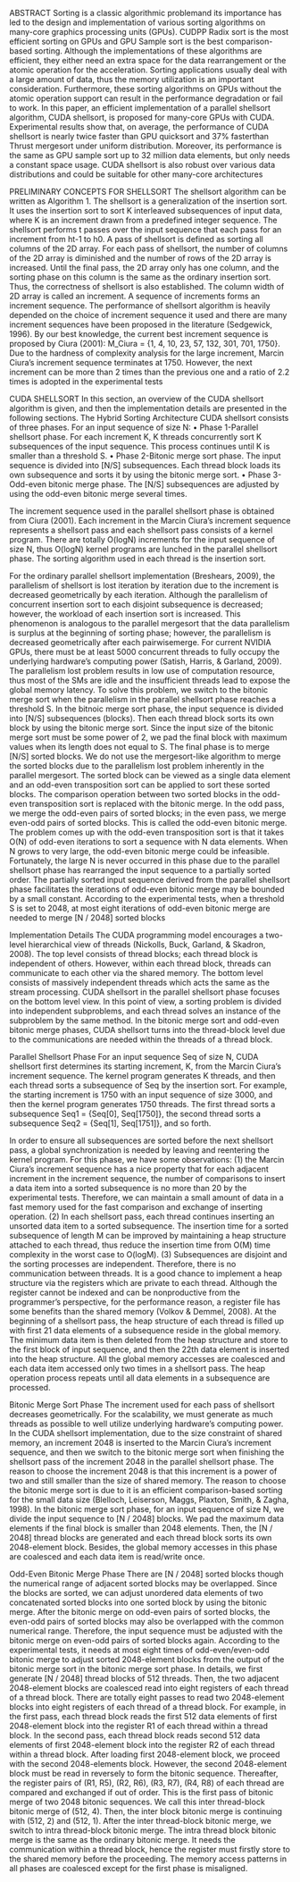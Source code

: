 ABSTRACT
Sorting is a classic algorithmic problemand its importance has led to the design and implementation of various
sorting algorithms on many-core graphics processing units (GPUs). CUDPP Radix sort is the most efficient
sorting on GPUs and GPU Sample sort is the best comparison-based sorting. Although the implementations
of these algorithms are efficient, they either need an extra space for the data rearrangement or the atomic
operation for the acceleration. Sorting applications usually deal with a large amount of data, thus the memory
utilization is an important consideration. Furthermore, these sorting algorithms on GPUs without the atomic
operation support can result in the performance degradation or fail to work.
In this paper, an efficient implementation of a parallel shellsort algorithm, CUDA shellsort, is proposed for many-core GPUs with CUDA.
Experimental results show that, on average, the performance of CUDA shellsort is nearly twice faster than
GPU quicksort and 37% fasterthan Thrust mergesort under uniform distribution. Moreover, its performance
is the same as GPU sample sort up to 32 million data elements, but only needs a constant space usage. CUDA
shellsort is also robust over various data distributions and could be suitable for other many-core architectures

PRELIMINARY CONCEPTS FOR SHELLSORT
The shellsort algorithm can be written as Algorithm 1.
The shellsort is a generalization of the
insertion sort. It uses the insertion sort to sort K
interleaved subsequences of input data, where
K is an increment drawn from a predefined
integer sequence. The shellsort performs t passes over the
input sequence that each pass for an increment
from ht-1 to h0. A pass of shellsort
is defined as sorting all columns of the 2D array.
For each pass of shellsort, the number of
columns of the 2D array is diminished and the
number of rows of the 2D array is increased.
Until the final pass, the 2D array only has one
column, and the sorting phase on this column
is the same as the ordinary insertion sort. Thus,
the correctness of shellsort is also established.
The column width of 2D array is called an
increment. A sequence of increments forms an
increment sequence.
The performance of shellsort algorithm is
heavily depended on the choice of increment
sequence it used and there are many increment
sequences have been proposed in the literature
(Sedgewick, 1996). By our best knowledge, the
current best increment sequence is proposed by
Ciura (2001):
M_Ciura = {1, 4, 10, 23, 57, 132, 301, 701, 1750}.
Due to the hardness of complexity analysis
for the large increment, Marcin Ciura’s increment sequence terminates at 1750. However,
the next increment can be more than 2 times
than the previous one and a ratio of 2.2 times is adopted in the experimental tests

CUDA SHELLSORT
In this section, an overview of the CUDA
shellsort algorithm is given, and then the
implementation details are presented in the
following sections.
The Hybrid Sorting Architecture CUDA shellsort consists of three phases. For
an input sequence of size N:
• Phase 1-Parallel shellsort phase. For each
increment K, K threads concurrently sort K
subsequences of the input sequence. This
process continues until K is smaller than
a threshold S.
• Phase 2-Bitonic merge sort phase. The
input sequence is divided into [N/S]
subsequences. Each thread block loads its
own subsequence and sorts it by using the
bitonic merge sort.
• Phase 3-Odd-even bitonic merge phase.
The [N/S] subsequences are adjusted by
using the odd-even bitonic merge several
times.

The increment sequence used in the parallel
shellsort phase is obtained from Ciura (2001).
Each increment in the Marcin Ciura’s increment
sequence represents a shellsort pass and each
shellsort pass consists of a kernel program.
There are totally O(logN) increments for the
input sequence of size N, thus O(logN) kernel
programs are lunched in the parallel shellsort
phase. The sorting algorithm used in each thread
is the insertion sort.

For the ordinary parallel shellsort implementation (Breshears, 2009), the parallelism
of shellsort is lost iteration by iteration due to
the increment is decreased geometrically by
each iteration. Although the parallelism of
concurrent insertion sort to each disjoint subsequence is decreased; however, the workload
of each insertion sort is increased. This phenomenon is analogous to the parallel mergesort
that the data parallelism is surplus at the beginning of sorting phase; however, the parallelism
is decreased geometrically after each pairwisemerge. For current NVIDIA GPUs, there must
be at least 5000 concurrent threads to fully
occupy the underlying hardware’s computing
power (Satish, Harris, & Garland, 2009). The
parallelism lost problem results in low use of
computation resource, thus most of the SMs
are idle and the insufficient threads lead to
expose the global memory latency. To solve
this problem, we switch to the bitonic merge
sort when the parallelism in the parallel shellsort
phase reaches a threshold S.
In the bitnoic merge sort phase, the input
sequence is divided into [N/S] subsequences (blocks).
Then each thread block sorts its own block by using the bitonic merge
sort. Since the input size of the bitonic merge
sort must be some power of 2, we pad the final
block with maximum values when its length
does not equal to S. The final phase is to merge
[N/S] sorted blocks. We do not use the
mergesort-like algorithm to merge the sorted
blocks due to the parallelism lost problem inherently in the parallel mergesort. The sorted
block can be viewed as a single data element
and an odd-even transposition sort can be applied to sort these sorted blocks. The comparison operation between two sorted blocks in the
odd-even transposition sort is replaced with the
bitonic merge. In the odd pass, we merge the
odd-even pairs of sorted blocks; in the even
pass, we merge even-odd pairs of sorted blocks.
This is called the odd-even bitonic merge. The
problem comes up with the odd-even transposition sort is that it takes O(N) of odd-even iterations to sort a sequence with N data elements.
When N grows to very large, the odd-even
bitonic merge could be infeasible. Fortunately,
the large N is never occurred in this phase due
to the parallel shellsort phase has rearranged
the input sequence to a partially sorted order.
The partially sorted input sequence derived
from the parallel shellsort phase facilitates the
iterations of odd-even bitonic merge may be
bounded by a small constant. According to the
experimental tests, when a threshold S is set to
2048, at most eight iterations of odd-even bitonic merge are needed to merge [N / 2048] sorted blocks

Implementation Details
The CUDA programming model encourages a
two-level hierarchical view of threads (Nickolls,
Buck, Garland, & Skadron, 2008). The top level
consists of thread blocks; each thread block is
independent of others. However, within each
thread block, threads can communicate to each
other via the shared memory. The bottom level
consists of massively independent threads which
acts the same as the stream processing. CUDA
shellsort in the parallel shellsort phase focuses
on the bottom level view. In this point of view,
a sorting problem is divided into independent
subproblems, and each thread solves an instance of the subproblem by the same method.
In the bitonic merge sort and odd-even bitonic
merge phases, CUDA shellsort turns into the
thread-block level due to the communications
are needed within the threads of a thread block.

Parallel Shellsort Phase
For an input sequence Seq of size N, CUDA
shellsort first determines its starting increment,
K, from the Marcin Ciura’s increment sequence.
The kernel program generates K threads, and
then each thread sorts a subsequence of Seq by the insertion sort.
For example, the starting increment is 1750 with an input sequence
of size 3000, and then the kernel program
generates 1750 threads. The first thread sorts
a subsequence Seq1 = {Seq[0], Seq[1750]}, the second thread sorts a subsequence Seq2 = {Seq[1], Seq[1751]}, and so forth.

In order to ensure all subsequences are sorted before the next shellsort pass, a global synchronization is needed
by leaving and reentering the kernel program.
For this phase, we have some observations:
(1) the Marcin Ciura’s increment sequence has
a nice property that for each adjacent increment in the increment sequence, the number
of comparisons to insert a data item into a
sorted subsequence is no more than 20 by the
experimental tests. Therefore, we can maintain a
small amount of data in a fast memory used for
the fast comparison and exchange of inserting
operation. (2) In each shellsort pass, each thread
continues inserting an unsorted data item to a
sorted subsequence. The insertion time for a
sorted subsequence of length M can be improved
by maintaining a heap structure attached to each
thread, thus reduce the insertion time from O(M)
time complexity in the worst case to O(logM).
(3) Subsequences are disjoint and the sorting
processes are independent. Therefore, there is
no communication between threads.
It is a good chance to implement a heap
structure via the registers which are private to
each thread. Although the register cannot be
indexed and can be nonproductive from the
programmer’s perspective, for the performance
reason, a register file has some benefits than
the shared memory (Volkov & Demmel, 2008).
At the beginning of a shellsort pass, the heap
structure of each thread is filled up with first
21 data elements of a subsequence reside in
the global memory. The minimum data item is
then deleted from the heap structure and store
to the first block of input sequence, and then
the 22th data element is inserted into the heap
structure. All the global memory accesses are
coalesced and each data item accessed only
two times in a shellsort pass. The heap operation process repeats until all data elements in
a subsequence are processed.

Bitonic Merge Sort Phase
The increment used for each pass of shellsort
decreases geometrically. For the scalability, we
must generate as much threads as possible to
well utilize underlying hardware’s computing
power. In the CUDA shellsort implementation,
due to the size constraint of shared memory, an
increment 2048 is inserted to the Marcin Ciura’s
increment sequence, and then we switch to the
bitonic merge sort when finishing the shellsort
pass of the increment 2048 in the parallel shellsort phase. The reason to choose the increment
2048 is that this increment is a power of two
and still smaller than the size of shared memory. The reason to choose the bitonic merge
sort is due to it is an efficient comparison-based
sorting for the small data size (Blelloch, Leiserson, Maggs, Plaxton, Smith, & Zagha, 1998).
In the bitonic merge sort phase, for an input
sequence of size N, we divide the input sequence
to [N / 2048] blocks. We pad the maximum
data elements if the final block is smaller than
2048 elements. Then, the [N / 2048] thread
blocks are generated and each thread block sorts
its own 2048-element block. Besides, the
global memory accesses in this phase are coalesced and each data item is read/write once.

Odd-Even Bitonic Merge Phase
There are [N / 2048] sorted blocks though the
numerical range of adjacent sorted blocks may
be overlapped. Since the blocks are sorted, we
can adjust unordered data elements of two
concatenated sorted blocks into one sorted block
by using the bitonic merge. After the bitonic
merge on odd-even pairs of sorted blocks, the
even-odd pairs of sorted blocks may also be
overlapped with the common numerical range.
Therefore, the input sequence must be adjusted
with the bitonic merge on even-odd pairs of
sorted blocks again. According to the experimental tests, it needs at most eight times of
odd-even/even-odd bitonic merge to adjust
sorted 2048-element blocks from the output of
the bitonic merge sort in the bitonic merge sort
phase.
In details, we first generate [N / 2048]
thread blocks of 512 threads. Then, the two
adjacent 2048-element blocks are coalesced
read into eight registers of each thread of a
thread block. There are totally eight passes to
read two 2048-element blocks into eight registers of each thread of a thread block. For
example, in the first pass, each thread block
reads the first 512 data elements of first 2048-element block into the register R1 of each thread
within a thread block. In the second pass, each
thread block reads second 512 data elements
of first 2048-element block into the register R2
of each thread within a thread block. After
loading first 2048-element block, we proceed
with the second 2048-elements block. However, the second 2048-element block must be
read in reversely to form the bitonic sequence.
Thereafter, the register pairs of (R1, R5), (R2, R6), (R3,
R7), (R4, R8) of each thread are compared and
exchanged if out of order. This is the first pass
of bitonic merge of two 2048 bitonic sequences.
We call this inter thread-block bitonic merge
of (512, 4). Then, the inter block bitonic merge
is continuing with (512, 2) and (512, 1). After
the inter thread-block bitonic merge, we switch
to intra thread-block bitonic merge. The intra
thread block bitonic merge is the same as the
ordinary bitonic merge. It needs the communication within a thread block, hence the register
must firstly store to the shared memory before
the proceeding. The memory access patterns
in all phases are coalesced except for the first
phase is misaligned.
